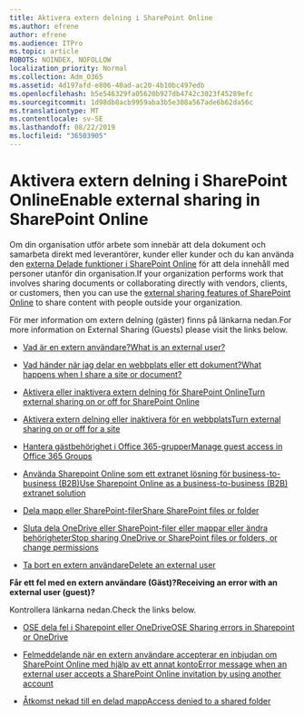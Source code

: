 ```yaml
---
title: Aktivera extern delning i SharePoint Online
ms.author: efrene
author: efrene
ms.audience: ITPro
ms.topic: article
ROBOTS: NOINDEX, NOFOLLOW
localization_priority: Normal
ms.collection: Adm_O365
ms.assetid: 4d197afd-e806-40ad-ac20-4b10bc497edb
ms.openlocfilehash: b5e546329fa05620b927db4742c3023f45289efc
ms.sourcegitcommit: 1d98db8acb9959aba3b5e308a567ade6b62da56c
ms.translationtype: MT
ms.contentlocale: sv-SE
ms.lasthandoff: 08/22/2019
ms.locfileid: "36503905"
---
```

# <a name="enable-external-sharing-in-sharepoint-online"></a><span data-ttu-id="e67fb-102">Aktivera extern delning i SharePoint Online</span><span class="sxs-lookup"><span data-stu-id="e67fb-102">Enable external sharing in SharePoint Online</span></span>

<span data-ttu-id="e67fb-103">Om din organisation utför arbete som innebär att dela dokument och samarbeta direkt med leverantörer, kunder eller kunder och du kan använda den [externa Delade funktioner i SharePoint Online](https://docs.microsoft.com/sharepoint/external-sharing-overview) för att dela innehåll med personer utanför din organisation.</span><span class="sxs-lookup"><span data-stu-id="e67fb-103">If your organization performs work that involves sharing documents or collaborating directly with vendors, clients, or customers, then you can use the [external sharing features of SharePoint Online](https://docs.microsoft.com/sharepoint/external-sharing-overview) to share content with people outside your organization.</span></span>

<span data-ttu-id="e67fb-104">För mer information om extern delning (gäster) finns på länkarna nedan.</span><span class="sxs-lookup"><span data-stu-id="e67fb-104">For more information on External Sharing (Guests) please visit the links below.</span></span>

- [<span data-ttu-id="e67fb-105">Vad är en extern användare?</span><span class="sxs-lookup"><span data-stu-id="e67fb-105">What is an external user?</span></span>](https://docs.microsoft.com/sharepoint/external-sharing-overview#what-is-an-external-user)

- [<span data-ttu-id="e67fb-106">Vad händer när jag delar en webbplats eller ett dokument?</span><span class="sxs-lookup"><span data-stu-id="e67fb-106">What happens when I share a site or document?</span></span>](https://docs.microsoft.com/sharepoint/external-sharing-overview#what-happens-when-i-share-a-site-or-document)

- [<span data-ttu-id="e67fb-107">Aktivera eller inaktivera extern delning för SharePoint Online</span><span class="sxs-lookup"><span data-stu-id="e67fb-107">Turn external sharing on or off for SharePoint Online</span></span>](https://docs.microsoft.com/sharepoint/turn-external-sharing-on-or-off)

- [<span data-ttu-id="e67fb-108">Aktivera extern delning eller inaktivera för en webbplats</span><span class="sxs-lookup"><span data-stu-id="e67fb-108">Turn external sharing on or off for a site</span></span>](https://docs.microsoft.com/sharepoint/change-external-sharing-site)

- [<span data-ttu-id="e67fb-109">Hantera gästbehörighet i Office 365-grupper</span><span class="sxs-lookup"><span data-stu-id="e67fb-109">Manage guest access in Office 365 Groups</span></span>](https://docs.microsoft.com/office365/admin/create-groups/manage-guest-access-in-groups?view=o365-worldwide)

- [<span data-ttu-id="e67fb-110">Använda Sharepoint Online som ett extranet lösning för business-to-business (B2B)</span><span class="sxs-lookup"><span data-stu-id="e67fb-110">Use Sharepoint Online as a business-to-business (B2B) extranet solution</span></span>](https://docs.microsoft.com/sharepoint/create-b2b-extranet)

- [<span data-ttu-id="e67fb-111">Dela mapp eller SharePoint-filer</span><span class="sxs-lookup"><span data-stu-id="e67fb-111">Share SharePoint files or folder</span></span>](https://support.office.com/article/share-sharepoint-files-or-folders-1fe37332-0f9a-4719-970e-d2578da4941c)

- [<span data-ttu-id="e67fb-112">Sluta dela OneDrive eller SharePoint-filer eller mappar eller ändra behörigheter</span><span class="sxs-lookup"><span data-stu-id="e67fb-112">Stop sharing OneDrive or SharePoint files or folders, or change permissions</span></span>](https://support.office.com/article/stop-sharing-onedrive-or-sharepoint-files-or-folders-or-change-permissions-0a36470f-d7fe-40a0-bd74-0ac6c1e13323?ui=en-US&amp;rs=en-US&amp;ad=US)

- [<span data-ttu-id="e67fb-113">Ta bort en extern användare</span><span class="sxs-lookup"><span data-stu-id="e67fb-113">Delete an external user</span></span>](https://docs.microsoft.com/sharepoint/remove-users#delete-a-guest-from-the-microsoft-365-admin-center)

<span data-ttu-id="e67fb-114">**Får ett fel med en extern användare (Gäst)?**</span><span class="sxs-lookup"><span data-stu-id="e67fb-114">**Receiving an error with an external user (guest)?**</span></span>

<span data-ttu-id="e67fb-115">Kontrollera länkarna nedan.</span><span class="sxs-lookup"><span data-stu-id="e67fb-115">Check the links below.</span></span> 

- [<span data-ttu-id="e67fb-116">OSE dela fel i Sharepoint eller OneDrive</span><span class="sxs-lookup"><span data-stu-id="e67fb-116">OSE Sharing errors in Sharepoint or OneDrive</span></span>](https://docs.microsoft.com/sharepoint/sharepoint-onedrive-error-message)

- [<span data-ttu-id="e67fb-117">Felmeddelande när en extern användare accepterar en inbjudan om SharePoint Online med hjälp av ett annat konto</span><span class="sxs-lookup"><span data-stu-id="e67fb-117">Error message when an external user accepts a SharePoint Online invitation by using another account</span></span>](https://support.office.com/article/Error-message-when-an-external-user-accepts-a-SharePoint-Online-invitation-by-using-another-account-f0d34413-ea7c-42c7-a485-c4e5d421e5f0)

- [<span data-ttu-id="e67fb-118">Åtkomst nekad till en delad mapp</span><span class="sxs-lookup"><span data-stu-id="e67fb-118">Access denied to a shared folder</span></span>](https://support.office.com/client/d678b57a-53ad-4414-9423-d8726a0c532f)
